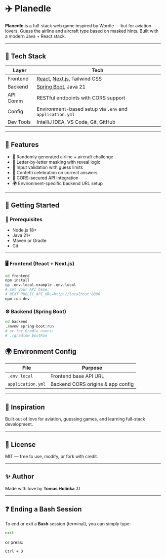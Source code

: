 # ✈️ Planedle

**Planedle** is a full-stack web game inspired by Wordle — but for aviation lovers. Guess the airline and aircraft type based on masked hints. Built with a modern Java + React stack.

---

## 🚀 Tech Stack

| Layer       | Tech                                      |
|-------------|-------------------------------------------|
| Frontend    | [React](https://react.dev/), [Next.js](https://nextjs.org/), Tailwind CSS |
| Backend     | [Spring Boot](https://spring.io/projects/spring-boot), Java 21 |
| API Comm    | RESTful endpoints with CORS support       |
| Config      | Environment-based setup via `.env` and `application.yml` |
| Dev Tools   | IntelliJ IDEA, VS Code, Git, GitHub       |

---

## 🧩 Features

- 🛫 Randomly generated airline + aircraft challenge
- 🔡 Letter-by-letter masking with reveal logic
- 💬 Input validation with guess limits
- 🎉 Confetti celebration on correct answers
- 🔁 CORS-secured API integration
- 🌍 Environment-specific backend URL setup

---

## 🧪 Getting Started

### 🔧 Prerequisites

- Node.js 18+
- Java 21+
- Maven or Gradle
- Git

---

### 🖥 Frontend (React + Next.js)

```bash
cd frontend
npm install
cp .env.local.example .env.local
# Set your API base:
# NEXT_PUBLIC_API_URL=http://localhost:8080
npm run dev
```

### ⚙️ Backend (Spring Boot)

```bash
cd backend
./mvnw spring-boot:run
# or for Gradle users:
# ./gradlew bootRun
```

## 🌍 Environment Config

| File            | Purpose                             |
|-----------------|-------------------------------------|
| `.env.local`    | Frontend base API URL               |
| `application.yml` | Backend CORS origins & app config  |

---

## 🧠 Inspiration

Built out of love for aviation, guessing games, and learning full-stack development.

---

## 📄 License

MIT — free to use, modify, or fork with credit.

---

## ✨ Author

Made with love by **Tomas Holinka** :D

---

## ❓ Ending a Bash Session

To end or exit a **Bash** session (terminal), you can simply type:

```bash
exit
```
or press:
```bash
Ctrl + D
```
